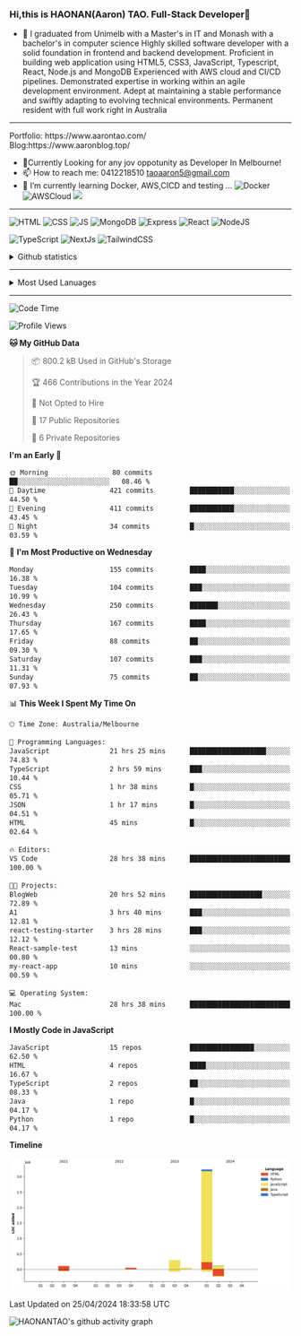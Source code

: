 ### Hi,this is HAONAN(Aaron) TAO. Full-Stack Developer👋

- 🔭 I graduated from Unimelb with a Master's in IT and Monash with a bachelor's in computer science
Highly skilled software developer with a solid foundation in frontend  and backend development. Proficient in building web application using HTML5, CSS3, JavaScript, Typescript, React, Node.js and MongoDB
Experienced with AWS cloud and CI/CD pipelines.
Demonstrated expertise in working within an agile development environment.
Adept at maintaining a stable performance and swiftly adapting to evolving technical environments.
Permanent resident with full work right in Australia
<hr/>
Portfolio: https://www.aarontao.com/
<br/>
Blog:https://www.aaronblog.top/

- 💬Currently Looking for any jov oppotunity as Developer In Melbourne!
- 📫 How to reach me:  0412218510   taoaaron5@gmail.com
- 🌱 I’m currently learning Docker, AWS,CICD and testing ...
![Docker](https://img.shields.io/badge/Docker-yellow?style=plastic)
![AWSCloud](https://img.shields.io/badge/AWS-yellow?style=plastic)
![](https://metrics.lecoq.io/insights/HAONANTAO)
<hr/>

![HTML](https://img.shields.io/badge/-HTML5-E34F26?style=flat-square&logo=html5&logoColor=white)
![CSS](https://img.shields.io/badge/-CSS3-1572B6?style=flat-square&logo=css3)
![JS](https://img.shields.io/badge/-JavaScript-oringe?style=flat-square&logo=javascript)
![MongoDB](https://img.shields.io/badge/MongoDB-blue?style=plastic)
![Express](https://img.shields.io/badge/Express-blue?style=plastic)
![React](https://img.shields.io/badge/react-blue?style=plastic)
![NodeJS](https://img.shields.io/badge/NodeJS-blue?style=plastic)

![TypeScript](https://img.shields.io/badge/TypeScript-blue?style=plastic)
![NextJs](https://img.shields.io/badge/NextJs-blue?style=plastic)
![TailwindCSS](https://img.shields.io/badge/TailwindCSS-blue?style=plastic)


<!-- [![Aaron's Most used languages](https://github-readme-stats.vercel.app/api/top-langs/?username=haonantao)]-->
<details>
  <summary>Github statistics</summary>
  <p align="center">
    <img src="https://github-readme-stats.vercel.app/api?username=HAONANTAO&show_icons=true" height="300"/>
  </p>
</details>
<hr/>
<details>
  <summary>Most Used Lanuages</summary>
  <p align="center">
    <img src="https://github-readme-stats.vercel.app/api/top-langs/?username=HAONANTAO&layout=donut-vertical" height="300"/>
  </p>
</details>

<hr/>

<!--START_SECTION:waka-->
![Code Time](http://img.shields.io/badge/Code%20Time-73%20hrs%2028%20mins-blue)

![Profile Views](http://img.shields.io/badge/Profile%20Views-29-blue)

**🐱 My GitHub Data** 

> 📦 800.2 kB Used in GitHub's Storage 
 > 
> 🏆 466 Contributions in the Year 2024
 > 
> 🚫 Not Opted to Hire
 > 
> 📜 17 Public Repositories 
 > 
> 🔑 6 Private Repositories 
 > 
**I'm an Early 🐤** 

```text
🌞 Morning                80 commits          ██░░░░░░░░░░░░░░░░░░░░░░░   08.46 % 
🌆 Daytime                421 commits         ███████████░░░░░░░░░░░░░░   44.50 % 
🌃 Evening                411 commits         ███████████░░░░░░░░░░░░░░   43.45 % 
🌙 Night                  34 commits          █░░░░░░░░░░░░░░░░░░░░░░░░   03.59 % 
```
📅 **I'm Most Productive on Wednesday** 

```text
Monday                   155 commits         ████░░░░░░░░░░░░░░░░░░░░░   16.38 % 
Tuesday                  104 commits         ███░░░░░░░░░░░░░░░░░░░░░░   10.99 % 
Wednesday                250 commits         ███████░░░░░░░░░░░░░░░░░░   26.43 % 
Thursday                 167 commits         ████░░░░░░░░░░░░░░░░░░░░░   17.65 % 
Friday                   88 commits          ██░░░░░░░░░░░░░░░░░░░░░░░   09.30 % 
Saturday                 107 commits         ███░░░░░░░░░░░░░░░░░░░░░░   11.31 % 
Sunday                   75 commits          ██░░░░░░░░░░░░░░░░░░░░░░░   07.93 % 
```


📊 **This Week I Spent My Time On** 

```text
🕑︎ Time Zone: Australia/Melbourne

💬 Programming Languages: 
JavaScript               21 hrs 25 mins      ███████████████████░░░░░░   74.83 % 
TypeScript               2 hrs 59 mins       ███░░░░░░░░░░░░░░░░░░░░░░   10.44 % 
CSS                      1 hr 38 mins        █░░░░░░░░░░░░░░░░░░░░░░░░   05.71 % 
JSON                     1 hr 17 mins        █░░░░░░░░░░░░░░░░░░░░░░░░   04.51 % 
HTML                     45 mins             █░░░░░░░░░░░░░░░░░░░░░░░░   02.64 % 

🔥 Editors: 
VS Code                  28 hrs 38 mins      █████████████████████████   100.00 % 

🐱‍💻 Projects: 
BlogWeb                  20 hrs 52 mins      ██████████████████░░░░░░░   72.89 % 
A1                       3 hrs 40 mins       ███░░░░░░░░░░░░░░░░░░░░░░   12.81 % 
react-testing-starter    3 hrs 28 mins       ███░░░░░░░░░░░░░░░░░░░░░░   12.12 % 
React-sample-test        13 mins             ░░░░░░░░░░░░░░░░░░░░░░░░░   00.80 % 
my-react-app             10 mins             ░░░░░░░░░░░░░░░░░░░░░░░░░   00.59 % 

💻 Operating System: 
Mac                      28 hrs 38 mins      █████████████████████████   100.00 % 
```

**I Mostly Code in JavaScript** 

```text
JavaScript               15 repos            ████████████████░░░░░░░░░   62.50 % 
HTML                     4 repos             ████░░░░░░░░░░░░░░░░░░░░░   16.67 % 
TypeScript               2 repos             ██░░░░░░░░░░░░░░░░░░░░░░░   08.33 % 
Java                     1 repo              █░░░░░░░░░░░░░░░░░░░░░░░░   04.17 % 
Python                   1 repo              █░░░░░░░░░░░░░░░░░░░░░░░░   04.17 % 
```



**Timeline**

![Lines of Code chart](https://raw.githubusercontent.com/HAONANTAO/HAONANTAO/main/assets/bar_graph.png)


 Last Updated on 25/04/2024 18:33:58 UTC
<!--END_SECTION:waka-->


![HAONANTAO's github activity graph](https://github-readme-activity-graph.vercel.app/graph?username=HAONANTAO&theme=tokyo-night)


